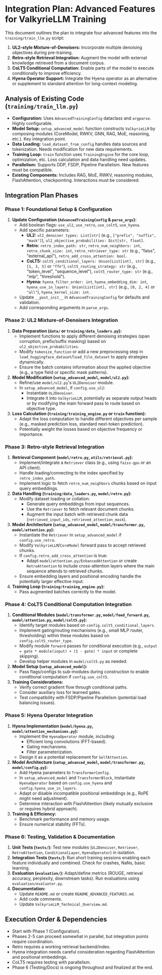 # Integration Plan: Advanced Features for ValkyrieLLM Training

This document outlines the plan to integrate four advanced features into the `training/train_llm.py` script:

1.  **UL2-style Mixture-of-Denoisers:** Incorporate multiple denoising objectives during pre-training.
2.  **Retro-style Retrieval Integration:** Augment the model with external knowledge retrieved from a document corpus.
3.  **CoLT5 Conditional Computation:** Enable parts of the model to execute conditionally to improve efficiency.
4.  **Hyena Operator Support:** Integrate the Hyena operator as an alternative or supplement to standard attention for long-context modeling.

## Analysis of Existing Code (`training/train_llm.py`)

*   **Configuration:** Uses `AdvancedTrainingConfig` dataclass and `argparse`. Highly configurable.
*   **Model Setup:** `setup_advanced_model` function constructs `ValkyrieLLM` by composing modules (CoreModel, RWKV, GNN, RAG, MoE, reasoning, etc.). Key integration point.
*   **Data Loading:** `load_dataset_from_config` handles data sources and tokenization. Needs modification for new data requirements.
*   **Training Loop:** `train` function uses `TrainingEngine` for the core loop, optimization, etc. Loss calculation and data handling need updates.
*   **Parallelism:** Supports DDP, FSDP, Pipeline Parallelism. New features must be compatible.
*   **Existing Components:** Includes RAG, MoE, RWKV, reasoning modules, FlashAttention, checkpointing. Interactions must be considered.

## Integration Plan Phases

### Phase 1: Foundational Setup & Configuration

1.  **Update Configuration (`AdvancedTrainingConfig` & `parse_args`):**
    *   Add boolean flags: `use_ul2`, `use_retro`, `use_colt5`, `use_hyena`.
    *   Add specific parameters:
        *   **UL2:** `ul2_denoiser_types: List[str]` (e.g., `["prefix", "suffix", "mask"]`), `ul2_objective_probabilities: Dict[str, float]`.
        *   **Retro:** `retro_index_path: str`, `retro_num_neighbors: int`, `retro_chunk_size: int`, `retro_retriever_type: str` (e.g., "faiss", "external_api"), `retro_add_cross_attention: bool`.
        *   **CoLT5:** `colt5_conditional_layers: Union[List[int], str]` (e.g., `[1, 3, 5]` or `"ffn"`), `colt5_routing_strategy: str` (e.g., "token_level", "sequence_level"), `colt5_router_type: str` (e.g., "mlp", "threshold").
        *   **Hyena:** `hyena_filter_order: int`, `hyena_embedding_dim: int`, `hyena_use_in_layers: Union[List[int], str]` (e.g., `[0, 2, 4]` or `"all"`), `hyena_kernel_size: int`.
    *   Update `__post_init__` in `AdvancedTrainingConfig` for defaults and validation.
    *   Add corresponding arguments in `parse_args`.

### Phase 2: UL2 Mixture-of-Denoisers Integration

1.  **Data Preparation (`data/` or `training/data_loaders.py`):**
    *   Implement functions to apply different denoising strategies (span corruption, prefix/suffix masking) based on `ul2_objective_probabilities`.
    *   Modify `tokenize_function` or add a new preprocessing step in `load_huggingface_dataset`/`load_file_dataset` to apply strategies dynamically.
    *   Ensure the batch contains information about the applied objective (e.g., a type field or specific mask patterns).
2.  **Model Modification (`setup_advanced_model`, `model/ul2.py`):**
    *   Refine/use `model/ul2.py`'s `UL2Denoiser` module.
    *   In `setup_advanced_model`, if `config.use_ul2`:
        *   Instantiate `UL2Denoiser`.
        *   Integrate it into `ValkyrieLLM`, potentially as separate output heads or by modifying the main forward pass to route based on objective type.
3.  **Loss Calculation (`training/training_engine.py` or `train` function):**
    *   Adapt the loss computation to handle different objectives per sample (e.g., masked prediction loss, standard next-token prediction).
    *   Potentially weight the losses based on objective frequency or importance.

### Phase 3: Retro-style Retrieval Integration

1.  **Retrieval Component (`model/retro.py`, `utils/retrieval.py`):**
    *   Implement/integrate a `Retriever` class (e.g., using `faiss-gpu` or an API client).
    *   Handle loading/connecting to the index specified by `retro_index_path`.
    *   Implement logic to fetch `retro_num_neighbors` chunks based on input query embeddings.
2.  **Data Handling (`training/data_loaders.py`, `model/retro.py`):**
    *   Modify dataset loading or collation:
        *   Generate query embeddings from input sequences.
        *   Use the `Retriever` to fetch relevant document chunks.
        *   Augment the input batch with retrieved chunk data (`retrieved_input_ids`, `retrieved_attention_mask`).
3.  **Model Architecture (`setup_advanced_model`, `model/transformer.py`, `model/attention.py`):**
    *   Instantiate the `Retriever` in `setup_advanced_model` if `config.use_retro`.
    *   Modify `ValkyrieLLM`/`CoreModel` forward pass to accept retrieved chunks.
    *   If `config.retro_add_cross_attention` is true:
        *   Adapt `model/attention.py/EnhancedAttention` or create `RetroAttention` to include cross-attention layers where the main sequence attends to retrieved chunks.
    *   Ensure embedding layers and positional encoding handle the potentially larger effective input.
4.  **Training Loop (`training/training_engine.py`):**
    *   Pass augmented batches correctly to the model.

### Phase 4: CoLT5 Conditional Computation Integration

1.  **Conditional Modules (`model/transformer.py`, `model/feed_forward.py`, `model/attention.py`, `model/colt5.py`):**
    *   Identify target modules based on `config.colt5_conditional_layers`.
    *   Implement gating/routing mechanisms (e.g., small MLP router, thresholding) within these modules based on `config.colt5_router_type`.
    *   Modify module `forward` passes for conditional execution (e.g., `output = gate * module(input) + (1 - gate) * input` or complete skipping).
    *   Develop helper modules in `model/colt5.py` as needed.
2.  **Model Setup (`setup_advanced_model`):**
    *   Pass flags/configs to sub-modules during construction to enable conditional computation if `config.use_colt5`.
3.  **Training Considerations:**
    *   Verify correct gradient flow through conditional paths.
    *   Consider auxiliary loss for learned gates.
    *   Test compatibility with FSDP/Pipeline Parallelism (potential load balancing issues).

### Phase 5: Hyena Operator Integration

1.  **Hyena Implementation (`model/hyena.py`, `model/attention_mechanisms.py`):**
    *   Implement the `HyenaOperator` module, including:
        *   Efficient long convolutions (FFT-based).
        *   Gating mechanisms.
        *   Filter parameterization.
    *   Design it as a potential replacement for `SelfAttention`.
2.  **Model Architecture (`setup_advanced_model`, `model/transformer.py`, `model/config.py`):**
    *   Add Hyena parameters to `TransformerConfig`.
    *   In `setup_advanced_model` and `TransformerBlock`, instantiate `HyenaOperator` based on `config.use_hyena` and `config.hyena_use_in_layers`.
    *   Adapt or disable incompatible positional embeddings (e.g., RoPE might need adjustment).
    *   Determine interaction with FlashAttention (likely mutually exclusive or requires hybrid approach).
3.  **Training & Efficiency:**
    *   Benchmark performance and memory usage.
    *   Ensure numerical stability (FFTs).

### Phase 6: Testing, Validation & Documentation

1.  **Unit Tests (`tests/`):** Test new modules (`UL2Denoiser`, `Retriever`, `RetroAttention`, `ConditionalLayer`, `HyenaOperator`) in isolation.
2.  **Integration Tests (`tests/`):** Run short training sessions enabling each feature individually and combined. Check for crashes, NaNs, basic learning.
3.  **Evaluation (`evaluation/`):** Adapt/define metrics (ROUGE, retrieval accuracy, perplexity, downstream tasks). Run evaluations using `evaluation/evaluator.py`.
4.  **Documentation:**
    *   Update `README.md` or create `README_ADVANCED_FEATURES.md`.
    *   Add code comments.
    *   Update `ValkyrieLLM_Technical_Overview.md`.

## Execution Order & Dependencies

*   Start with Phase 1 (Configuration).
*   Phases 2-5 can proceed somewhat in parallel, but integration points require coordination.
*   Retro requires a working retrieval backend/index.
*   Hyena integration needs careful consideration regarding FlashAttention and positional embeddings.
*   CoLT5 requires testing with parallelism.
*   Phase 6 (Testing/Docs) is ongoing throughout and finalized at the end.